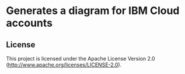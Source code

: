 # Generates a diagram for IBM Cloud accounts

## License

This project is licensed under the Apache License Version 2.0 (http://www.apache.org/licenses/LICENSE-2.0).
